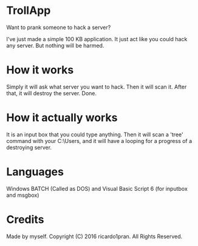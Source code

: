 # TrollApp
Want to prank someone to hack a server?

I've just made a simple 100 KB application.
It just act like you could hack any server.
But nothing will be harmed.

# How it works
Simply it will ask what server you want to hack.
Then it will scan it. After that, it will destroy the server.
Done.

# How it actually works
It is an input box that you could type anything.
Then it will scan a 'tree' command with your C:\Users,
and it will have a looping for a progress of a destroying server.

# Languages
Windows BATCH (Called as DOS) and
Visual Basic Script 6 (for inputbox and msgbox)

# Credits
Made by myself. Copyright (C) 2016 ricardo1pran. All Rights Reserved.

